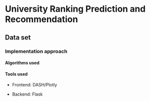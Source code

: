 # University Ranking Prediction and Recommendation

<h2> Data set
  
### Implementation approach  

#### Algorithms used


#### Tools used

* Frontend: DASH/Plotly

* Backend: Flask
